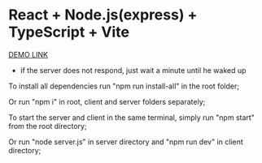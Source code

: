 # React + Node.js(express) + TypeScript + Vite

[DEMO LINK](https://client-server-data-fetch.netlify.app/)
* if the server does not respond, just wait a minute until he waked up

To install all dependencies run "npm run install-all" in the root folder;

Or run "npm i" in root, client and server folders separately;

To start the server and client in the same terminal, simply run "npm start" from the root directory;

Or run "node server.js" in server directory and "npm run dev" in client directory;
